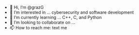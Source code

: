 - 👋 Hi, I’m @grazG
- 👀 I’m interested in ... cybersecurity and software development 
- 🌱 I’m currently learning ... C++, C, and Python 
- 💞️ I’m looking to collaborate on ...
- 📫 How to reach me: text me

<!---
grazG/grazG is a ✨ special ✨ repository because its `README.md` (this file) appears on your GitHub profile.
You can click the Preview link to take a look at your changes.
--->
